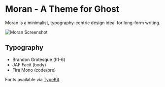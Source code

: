 Moran - A Theme for Ghost
===========================

Moran is a minimalist, typography-centric design ideal for long-form writing.

![Moran Screenshot](http://henleyedition.com/content/images/2014/12/moran-1200px.jpg)

## Typography

- Brandon Grotesque (h1-6)
- JAF Facit (body)
- Fira Mono (code/pre)

Fonts available via [TypeKit](https://typekit.com/).